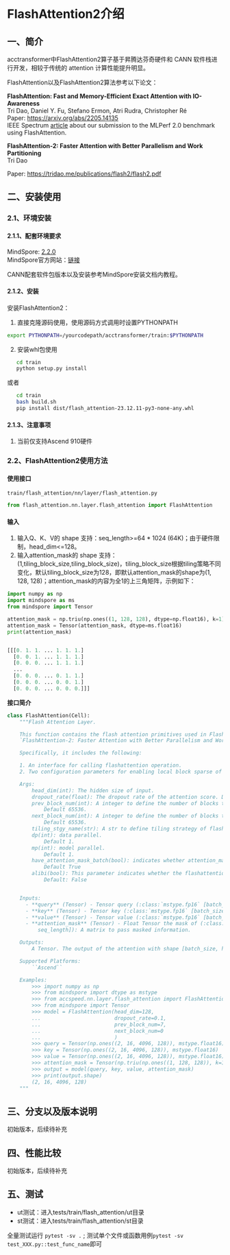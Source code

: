 # FlashAttention2介绍
## 一、简介
acctransformer中FlashAttention2算子基于昇腾达芬奇硬件和 CANN 软件栈进行开发，相较于传统的 attention 计算性能提升明显。

FlashAttention以及FlashAttention2算法参考以下论文：

**FlashAttention: Fast and Memory-Efficient Exact Attention with IO-Awareness**  
Tri Dao, Daniel Y. Fu, Stefano Ermon, Atri Rudra, Christopher Ré  
Paper: https://arxiv.org/abs/2205.14135  
IEEE Spectrum [article](https://spectrum.ieee.org/mlperf-rankings-2022) about our submission to the MLPerf 2.0 benchmark using FlashAttention.

**FlashAttention-2: Faster Attention with Better Parallelism and Work Partitioning**  
Tri Dao

Paper: https://tridao.me/publications/flash2/flash2.pdf


## 二、安装使用
### 2.1、环境安装
#### 2.1.1、配套环境要求
MindSpore: [2.2.0](https://www.mindspore.cn/versions#2.2.0) <br>
MindSpore官方网站：[链接](https://www.mindspore.cn/install) <br>

CANN配套软件包版本以及安装参考MindSpore安装文档内教程。

#### 2.1.2、安装

安装FlashAttention2：
1. 直接克隆源码使用，使用源码方式调用时设置PYTHONPATH
```bash
export PYTHONPATH=/yourcodepath/acctransformer/train:$PYTHONPATH
```
2. 安装whl包使用
```bash
   cd train
   python setup.py install
```
或者
```bash
   cd train
   bash build.sh
   pip install dist/flash_attention-23.12.11-py3-none-any.whl
```

#### 2.1.3、注意事项
1. 当前仅支持Ascend 910硬件


### 2.2、FlashAttention2使用方法

#### 使用接口
```train/flash_attention/nn/layer/flash_attention.py```

```python
from flash_attention.nn.layer.flash_attention import FlashAttention
```

#### 输入
1. 输入Q、K、V的 shape 支持：seq_length>=64 * 1024 (64K)；由于硬件限制，head_dim<=128。
2. 输入attention_mask的 shape 支持：(1,tiling_block_size,tiling_block_size)，tiling_block_size根据tiling策略不同变化，默认tiling_block_size为128，即默认attention_mask的shape为(1, 128, 128)；attention_mask的内容为全1的上三角矩阵，示例如下：
```python
import numpy as np
import mindspore as ms
from mindspore import Tensor

attention_mask = np.triu(np.ones((1, 128, 128), dtype=np.float16), k=1)
attention_mask = Tensor(attention_mask, dtype=ms.float16)
print(attention_mask)


[[[0. 1. 1. ... 1. 1. 1.]
  [0. 0. 1. ... 1. 1. 1.]
  [0. 0. 0. ... 1. 1. 1.]
  ...
  [0. 0. 0. ... 0. 1. 1.]
  [0. 0. 0. ... 0. 0. 1.]
  [0. 0. 0. ... 0. 0. 0.]]]
```


**接口简介**
```python
class FlashAttention(Cell):
    """Flash Attention Layer.

    This function contains the flash attention primitives used in FlashAttention (see paper)
    `FlashAttention-2: Faster Attention with Better Parallelism and Work Partitioning <https://tridao.me/publications/flash2/flash2.pdf>`

    Specifically, it includes the following:

    1. An interface for calling flashattention operation.
    2. Two configuration parameters for enabling local block sparse of flashattention.

    Args:
        head_dim(int): The hidden size of input.
        dropout_rate(float): The dropout rate of the attention score. Default 0.0.
        prev_block_num(int): A integer to define the number of blocks to look ahead for local block sparse attention.
            Default 65536.
        next_block_num(int): A integer to define the number of blocks to look behind for local block sparse attention.
            Default 65536.
        tiling_stgy_name(str): A str to define tiling strategy of flash attention.
        dp(int): data parallel.
            Default 1.
        mp(int): model parallel.
            Default 1.
        have_attention_mask_batch(bool): indicates whether attention_mask contains the batch dimension.
            Default True
        alibi(bool): This parameter indicates whether the flashattention supports the Alibi.
            Default: False


    Inputs:
      - **query** (Tensor) - Tensor query (:class:`mstype.fp16` [batch_size, head_num, seq_length, head_dim])
      - **key** (Tensor) - Tensor key (:class:`mstype.fp16` [batch_size, head_num, seq_length, head_dim])
      - **value** (Tensor) - Tensor value (:class:`mstype.fp16` [batch_size, head_num, seq_length, head_dim])
      - **attention_mask** (Tensor) - Float Tensor the mask of (:class:`mstype.fp16` [batch_size, seq_length,
          seq_length]): A matrix to pass masked information.

    Outputs:
        A Tensor. The output of the attention with shape [batch_size, head_num, seq_length, head_dim]

    Supported Platforms:
        ``Ascend``

    Examples:
        >>> import numpy as np
        >>> from mindspore import dtype as mstype
        >>> from accspeed.nn.layer.flash_attention import FlashAttention
        >>> from mindspore import Tensor
        >>> model = FlashAttention(head_dim=128,
        ...                        dropout_rate=0.1,
        ...                        prev_block_num=7,
        ...                        next_block_num=0
        ...                        )
        >>> query = Tensor(np.ones((2, 16, 4096, 128)), mstype.float16)
        >>> key = Tensor(np.ones((2, 16, 4096, 128)), mstype.float16)
        >>> value = Tensor(np.ones((2, 16, 4096, 128)), mstype.float16)
        >>> attention_mask = Tensor(np.triu(np.ones((1, 128, 128)), k=1), mstype.float16)
        >>> output = model(query, key, value, attention_mask)
        >>> print(output.shape)
        (2, 16, 4096, 128)
    """
```
## 三、分支以及版本说明
初始版本，后续待补充

## 四、性能比较
初始版本，后续待补充

## 五、测试

* ut测试：进入tests/train/flash_attention/ut目录
* st测试：进入tests/train/flash_attention/st目录

全量测试运行 `pytest -sv .` ; 测试单个文件或函数用例`pytest -sv test_XXX.py::test_func_name`即可